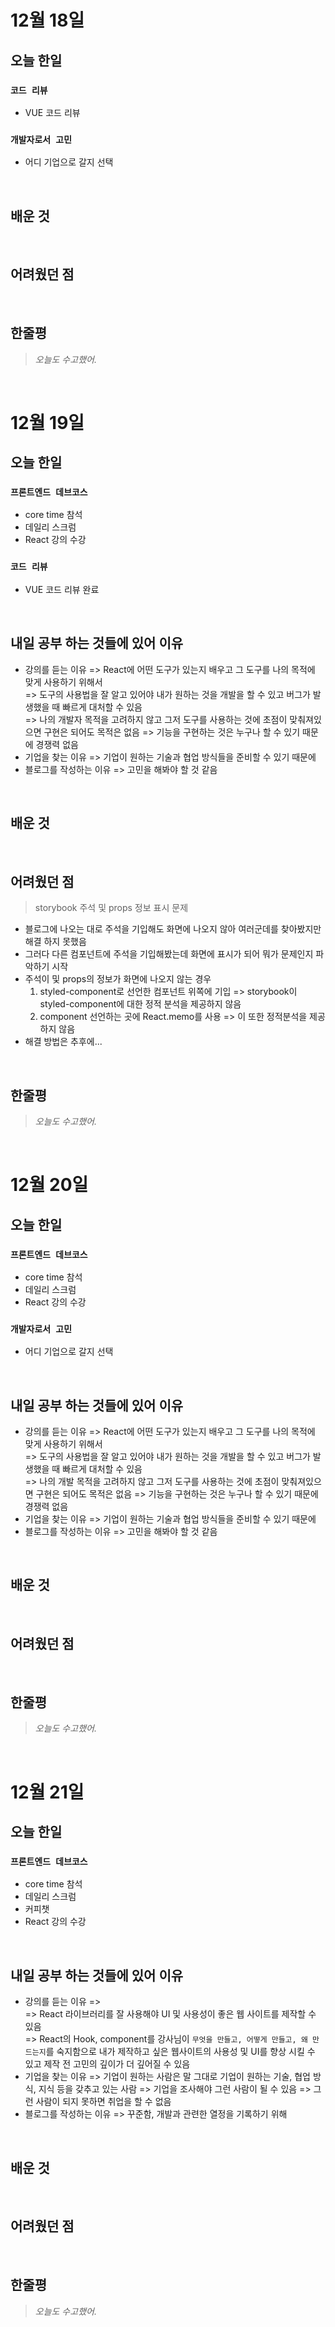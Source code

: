 # 12월 18일

## 오늘 한일

### `코드 리뷰`

- VUE 코드 리뷰

### `개발자로서 고민`

- 어디 기업으로 갈지 선택

<br>

## 배운 것

<br>

## 어려웠던 점

<br>

## 한줄평

> _오늘도 수고했어._

<br>

# 12월 19일

## 오늘 한일

### `프론트엔드 데브코스`

- core time 참석
- 데일리 스크럼
- React 강의 수강

### `코드 리뷰`

- VUE 코드 리뷰 완료

<br>

## 내일 공부 하는 것들에 있어 이유

- 강의를 듣는 이유 => React에 어떤 도구가 있는지 배우고 그 도구를 나의 목적에 맞게 사용하기 위해서
  <br>
  => 도구의 사용법을 잘 알고 있어야 내가 원하는 것을 개발을 할 수 있고 버그가 발생했을 때 빠르게 대처할 수 있음
  <br>
  => 나의 개발자 목적을 고려하지 않고 그저 도구를 사용하는 것에 초점이 맞춰져있으면 구현은 되어도 목적은 없음 => 기능을 구현하는 것은 누구나 할 수 있기 때문에 경쟁력 없음
- 기업을 찾는 이유 => 기업이 원하는 기술과 협업 방식들을 준비할 수 있기 때문에
- 블로그를 작성하는 이유 => 고민을 해봐야 할 것 같음

<br>

## 배운 것

<br>

## 어려웠던 점

> storybook 주석 및 props 정보 표시 문제

- 블로그에 나오는 대로 주석을 기입해도 화면에 나오지 않아 여러군데를 찾아봤지만 해결 하지 못했음
- 그러다 다른 컴포넌트에 주석을 기입해봤는데 화면에 표시가 되어 뭐가 문제인지 파악하기 시작
- 주석이 및 props의 정보가 화면에 나오지 않는 경우
  1. styled-component로 선언한 컴포넌트 위쪽에 기입 => storybook이 styled-component에 대한 정적 분석을 제공하지 않음
  2. component 선언하는 곳에 React.memo를 사용 => 이 또한 정적분석을 제공하지 않음
- 해결 방법은 추후에...

<br>

## 한줄평

> _오늘도 수고했어._

<br>

# 12월 20일

## 오늘 한일

### `프론트엔드 데브코스`

- core time 참석
- 데일리 스크럼
- React 강의 수강

### `개발자로서 고민`

- 어디 기업으로 갈지 선택

<br>

## 내일 공부 하는 것들에 있어 이유

- 강의를 듣는 이유 => React에 어떤 도구가 있는지 배우고 그 도구를 나의 목적에 맞게 사용하기 위해서
  <br>
  => 도구의 사용법을 잘 알고 있어야 내가 원하는 것을 개발을 할 수 있고 버그가 발생했을 때 빠르게 대처할 수 있음
  <br>
  => 나의 개발 목적을 고려하지 않고 그저 도구를 사용하는 것에 초점이 맞춰져있으면 구현은 되어도 목적은 없음 => 기능을 구현하는 것은 누구나 할 수 있기 때문에 경쟁력 없음
- 기업을 찾는 이유 => 기업이 원하는 기술과 협업 방식들을 준비할 수 있기 때문에
- 블로그를 작성하는 이유 => 고민을 해봐야 할 것 같음

<br>

## 배운 것

<br>

## 어려웠던 점

<br>

## 한줄평

> _오늘도 수고했어._

<br>

# 12월 21일

## 오늘 한일

### `프론트엔드 데브코스`

- core time 참석
- 데일리 스크럼
- 커피챗
- React 강의 수강

<br>

## 내일 공부 하는 것들에 있어 이유

- 강의를 듣는 이유 =>
  <br>
  => React 라이브러리를 잘 사용해야 UI 및 사용성이 좋은 웹 사이트를 제작할 수 있음
  <br>
  => React의 Hook, component를 강사님이 `무엇을 만들고, 어떻게 만들고, 왜 만드는지`를 숙지함으로 내가 제작하고 싶은 웹사이트의 사용성 및 UI를 향상 시킬 수 있고 제작 전 고민의 깊이가 더 깊어질 수 있음
- 기업을 찾는 이유 => 기업이 원하는 사람은 말 그대로 기업이 원하는 기술, 협업 방식, 지식 등을 갖추고 있는 사람 => 기업을 조사해야 그런 사람이 될 수 있음 => 그런 사람이 되지 못하면 취업을 할 수 없음
- 블로그를 작성하는 이유 => 꾸준함, 개발과 관련한 열정을 기록하기 위해

<br>

## 배운 것

<br>

## 어려웠던 점

<br>

## 한줄평

> _오늘도 수고했어._

<br>
